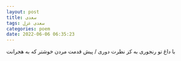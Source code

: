```yaml
---
layout: post
title: سعدی
tags: سعدی غزل
categories: poem
date: 2022-06-06 06:35:23
---
```


با داغ تو رنجوری به کز نظرت دوری / پیش قدمت مردن خوشتر که به هجرانت

